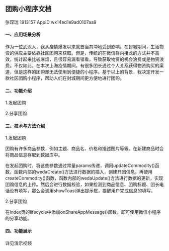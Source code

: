 ## 团购小程序文档
张琛瑞 1913157
AppID wx14ed1e9ad0107aa9 




#### 一、应用场景分析

作为一位武汉人，我从疫情爆发以来就首当其冲地受到影响。在封城期间，生活物资的供应主要依靠社区团购来获取。但是，传统的在微信群内接龙的方式并不高效，统计起来比较麻烦，且很容易漏看错看，导致获取物资的机会浪费或是物资浪费。不仅如此，在本次上海疫情期间，有很多团长通过个人关系获得物资购买的渠道，但是这样的团购却无法使用到便捷的小程序。基于以上的背景，我决定开发一款社区团购小程序，帮助人们在封城期间更方便地进行团购。



#### 二、功能介绍

1.发起团购

2.分享团购



#### 三、技术与方法介绍

1.发起团购

团购有许多商品参数，例如主题、商品名、价格和描述图片等等。在新建商品时会将商品信息存取到数据库中。

在发起团购时，将这些参数通过常量params传递，调用updateCommodity()函数，函数内部的wedaCreate()方法进行数据的插入，创建开团信息。再使用createCommodity()函数，函数内部的wedaUpdate()方法进行数据的更新，实现团购信息的上传。然后会进行数据校验，如果检测到商品信息、团购标题、团长电话没有填写，那么会调用showToast弹出提示框，提醒用户完成信息的填写。



2.分享团购

在Index页的lifecycle中添加onShareAppMessage()函数，即可使用微信小程序的分享功能。



#### 四、功能展示

详见演示视频